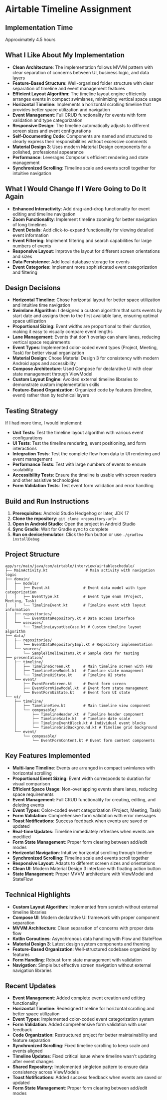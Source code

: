# Airtable Timeline Assignment

## Implementation Time

Approximately 4.5 hours

## What I Like About My Implementation

- **Clean Architecture**: The implementation follows MVVM pattern with clear separation of concerns between UI, business logic, and data layers
- **Feature-Based Structure**: Well-organized folder structure with clear separation of timeline and event management features
- **Efficient Layout Algorithm**: The timeline layout engine efficiently arranges events in compact swimlanes, minimizing vertical space usage
- **Horizontal Timeline**: Implements a horizontal scrolling timeline that provides better space utilization and navigation
- **Event Management**: Full CRUD functionality for events with form validation and type categorization
- **Responsive Design**: The timeline automatically adjusts to different screen sizes and event configurations
- **Self-Documenting Code**: Components are named and structured to clearly express their responsibilities without excessive comments
- **Material Design 3**: Uses modern Material Design components for a polished, professional appearance
- **Performance**: Leverages Compose's efficient rendering and state management
- **Synchronized Scrolling**: Timeline scale and events scroll together for intuitive navigation

## What I Would Change If I Were Going to Do It Again

- **Enhanced Interactivity**: Add drag-and-drop functionality for event editing and timeline navigation
- **Zoom Functionality**: Implement timeline zooming for better navigation of long timelines
- **Event Details**: Add click-to-expand functionality for viewing detailed event information
- **Event Filtering**: Implement filtering and search capabilities for large numbers of events
- **Responsive Layout**: Improve the layout for different screen orientations and sizes
- **Data Persistence**: Add local database storage for events
- **Event Categories**: Implement more sophisticated event categorization and filtering

## Design Decisions

- **Horizontal Timeline**: Chose horizontal layout for better space utilization and intuitive time navigation
- **Swimlane Algorithm**: I designed a custom algorithm that sorts events by start date and assigns them to the first available lane, ensuring optimal space utilization
- **Proportional Sizing**: Event widths are proportional to their duration, making it easy to visually compare event lengths
- **Lane Management**: Events that don't overlap can share lanes, reducing vertical space requirements
- **Event Types**: Implemented color-coded event types (Project, Meeting, Task) for better visual organization
- **Material Design**: Chose Material Design 3 for consistency with modern Android apps and accessibility
- **Compose Architecture**: Used Compose for declarative UI with clear state management through ViewModel
- **Custom Layout Engine**: Avoided external timeline libraries to demonstrate custom implementation skills
- **Feature-Based Organization**: Organized code by features (timeline, event) rather than by technical layers

## Testing Strategy

If I had more time, I would implement:

- **Unit Tests**: Test the timeline layout algorithm with various event configurations
- **UI Tests**: Test the timeline rendering, event positioning, and form interactions
- **Integration Tests**: Test the complete flow from data to UI rendering and event management
- **Performance Tests**: Test with large numbers of events to ensure scalability
- **Accessibility Tests**: Ensure the timeline is usable with screen readers and other assistive technologies
- **Form Validation Tests**: Test event form validation and error handling

## Build and Run Instructions

1. **Prerequisites**: Android Studio Hedgehog or later, JDK 17
2. **Clone the repository**: `git clone <repository-url>`
3. **Open in Android Studio**: Open the project in Android Studio
4. **Sync Gradle**: Wait for Gradle sync to complete
5. **Run on device/emulator**: Click the Run button or use `./gradlew installDebug`

## Project Structure

```
app/src/main/java/com/airtable/interview/airtableschedule/
├── MainActivity.kt                 # Main activity with navigation logic
├── domain/
│   ├── models/
│   │   ├── Event.kt               # Event data model with type categorization
│   │   ├── EventType.kt           # Event type enum (Project, Meeting, Task)
│   │   └── TimelineEvent.kt       # Timeline event with layout information
│   ├── repositories/
│   │   └── EventDataRepository.kt # Data access interface
│   └── usecases/
│       └── TimelineLayoutUseCase.kt # Custom timeline layout algorithm
├── data/
│   ├── repositories/
│   │   └── EventDataRepositoryImpl.kt # Repository implementation
│   └── sources/
│       └── SampleTimelineItems.kt # Sample data for testing
├── presentation/
│   ├── timeline/
│   │   ├── TimelineScreen.kt      # Main timeline screen with FAB
│   │   ├── TimelineViewModel.kt   # Timeline state management
│   │   └── TimelineUiState.kt     # Timeline UI state
│   └── event/
│       ├── EventFormScreen.kt     # Event form screen
│       ├── EventFormViewModel.kt  # Event form state management
│       └── EventFormUiState.kt    # Event form UI state
└── ui/
    ├── timeline/
    │   ├── TimelineView.kt        # Main timeline view component
    │   └── composable/
    │       ├── TimelineHeader.kt  # Timeline header component
    │       ├── TimelineScale.kt   # Timeline date scale
    │       ├── TimelineEventBlock.kt # Individual event blocks
    │       └── TimelineGridBackground.kt # Timeline grid background
    └── event/
        └── composable/
            └── EventFormContent.kt # Event form content components
```

## Key Features Implemented

- **Multi-lane Timeline**: Events are arranged in compact swimlanes with horizontal scrolling
- **Proportional Event Sizing**: Event width corresponds to duration for visual comparison
- **Efficient Space Usage**: Non-overlapping events share lanes, reducing space requirements
- **Event Management**: Full CRUD functionality for creating, editing, and deleting events
- **Event Types**: Color-coded event categorization (Project, Meeting, Task)
- **Form Validation**: Comprehensive form validation with error messages
- **Toast Notifications**: Success feedback when events are saved or updated
- **Real-time Updates**: Timeline immediately refreshes when events are modified
- **Form State Management**: Proper form clearing between add/edit modes
- **Horizontal Navigation**: Intuitive horizontal scrolling through timeline
- **Synchronized Scrolling**: Timeline scale and events scroll together
- **Responsive Layout**: Adapts to different screen sizes and orientations
- **Clean UI**: Modern Material Design 3 interface with floating action button
- **State Management**: Proper MVVM architecture with ViewModel and StateFlow

## Technical Highlights

- **Custom Layout Algorithm**: Implemented from scratch without external timeline libraries
- **Compose UI**: Modern declarative UI framework with proper component separation
- **MVVM Architecture**: Clean separation of concerns with proper data flow
- **Kotlin Coroutines**: Asynchronous data handling with Flow and StateFlow
- **Material Design 3**: Latest design system components and theming
- **Feature-Based Organization**: Well-structured codebase organized by features
- **Form Handling**: Robust form state management with validation
- **Navigation**: Simple but effective screen navigation without external navigation libraries

## Recent Updates

- **Event Management**: Added complete event creation and editing functionality
- **Horizontal Timeline**: Redesigned timeline for horizontal scrolling and better space utilization
- **Event Types**: Implemented color-coded event categorization system
- **Form Validation**: Added comprehensive form validation with user feedback
- **Code Organization**: Restructured project for better maintainability and feature separation
- **Synchronized Scrolling**: Fixed timeline scrolling to keep scale and events aligned
- **Timeline Updates**: Fixed critical issue where timeline wasn't updating after event changes
- **Shared Repository**: Implemented singleton pattern to ensure data consistency across ViewModels
- **Toast Notifications**: Added success feedback when events are saved or updated
- **Form State Management**: Proper form clearing between add/edit modes
